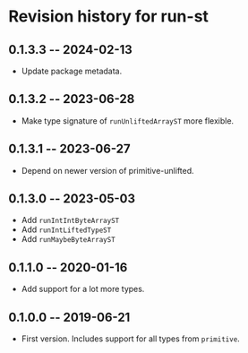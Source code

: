 # Revision history for run-st

## 0.1.3.3 -- 2024-02-13

* Update package metadata.

## 0.1.3.2 -- 2023-06-28

* Make type signature of `runUnliftedArrayST` more flexible.

## 0.1.3.1 -- 2023-06-27

* Depend on newer version of primitive-unlifted.

## 0.1.3.0 -- 2023-05-03

* Add `runIntIntByteArrayST`
* Add `runIntLiftedTypeST`
* Add `runMaybeByteArrayST`

## 0.1.1.0 -- 2020-01-16

* Add support for a lot more types.

## 0.1.0.0 -- 2019-06-21

* First version. Includes support for all types from `primitive`.
